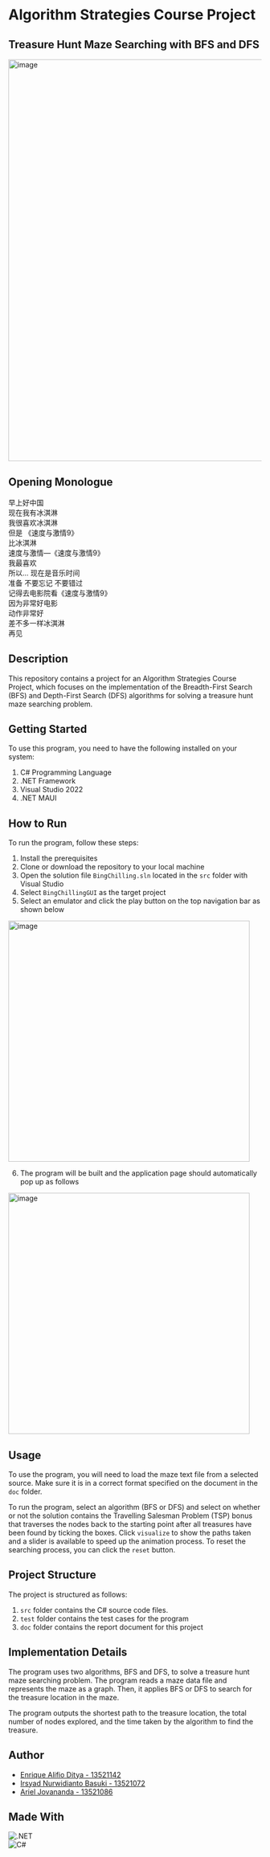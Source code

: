 # Algorithm Strategies Course Project
## Treasure Hunt Maze Searching with BFS and DFS

<img width="800" alt="image" src="https://user-images.githubusercontent.com/103266159/227577909-3ec44b03-8414-40c3-86b6-a86ab93db376.png">

## Opening Monologue
早上好中国  
现在我有冰淇淋  
我很喜欢冰淇淋  
但是 《速度与激情9》  
比冰淇淋  
速度与激情—《速度与激情9》  
我最喜欢  
所以... 现在是音乐时间  
准备 不要忘记 不要错过  
记得去电影院看《速度与激情9》  
因为非常好电影  
动作非常好  
差不多一样冰淇淋  
再见  

## Description
This repository contains a project for an Algorithm Strategies Course Project, which focuses on the implementation of the Breadth-First Search (BFS) and Depth-First Search (DFS) algorithms for solving a treasure hunt maze searching problem.

## Getting Started
To use this program, you need to have the following installed on your system:
1. C# Programming Language
2. .NET Framework
3. Visual Studio 2022
4. .NET MAUI

## How to Run
To run the program, follow these steps:
1. Install the prerequisites
2. Clone or download the repository to your local machine
3. Open the solution file `BingChilling.sln` located in the `src` folder with Visual Studio
4. Select `BingChillingGUI` as the target project
5. Select an emulator and click the play button on the top navigation bar as shown below

<img width="480" alt="image" src="https://user-images.githubusercontent.com/103266159/227575747-fd117771-1108-444c-88da-2ef5e81e3a4e.png">  

6. The program will be built and the application page should automatically pop up as follows  

<img width="480" alt="image" src="https://user-images.githubusercontent.com/103266159/227577350-8db05fe5-c65a-47a6-b734-5440ffe83717.png">

## Usage
To use the program, you will need to load the maze text file from a selected source. Make sure it is in a correct format specified on the document in the `doc` folder.

To run the program, select an algorithm (BFS or DFS) and select on whether or not the solution contains the Travelling Salesman Problem (TSP) bonus that traverses the nodes back to the starting point after all treasures have been found by ticking the boxes. Click `visualize` to show the paths taken and a slider is available to speed up the animation process. To reset the searching process, you can click the `reset` button.

## Project Structure
The project is structured as follows:
1. `src` folder contains the C# source code files.
2. `test` folder contains the test cases for the program
3. `doc` folder contains the report document for this project

## Implementation Details
The program uses two algorithms, BFS and DFS, to solve a treasure hunt maze searching problem. The program reads a maze data file and represents the maze as a graph. Then, it applies BFS or DFS to search for the treasure location in the maze.

The program outputs the shortest path to the treasure location, the total number of nodes explored, and the time taken by the algorithm to find the treasure.

## Author
- [Enrique Alifio Ditya - 13521142](https://github.com/AlifioDitya) 
- [Irsyad Nurwidianto Basuki - 13521072](https://github.com/irsyadnb) 
- [Ariel Jovananda - 13521086](https://github.com/arieljovananda88) 

## Made With
![.NET](https://img.shields.io/badge/.NET-5C2D91?style=for-the-badge&logo=.net&logoColor=white)  
![C#](https://img.shields.io/badge/C%23-239120?style=for-the-badge&logo=c-sharp&logoColor=white)  
